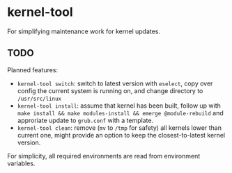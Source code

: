 # kernel-tool

For simplifying maintenance work for kernel updates.

## TODO

Planned features:

- `kernel-tool switch`: switch to latest version with `eselect`,
  copy over config the current system is running on, and change directory to `/usr/src/linux`
- `kernel-tool install`: assume that kernel has been built,
  follow up with `make install && make modules-install && emerge @module-rebuild`
  and approriate update to `grub.conf` with a template.
- `kernel-tool clean`: remove (`mv` to `/tmp` for safety) all kernels lower than current one,
  might provide an option to keep the closest-to-latest kernel version.

For simplicity, all required environments are read from environment variables.
